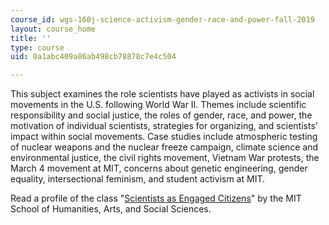 ```yaml
---
course_id: wgs-160j-science-activism-gender-race-and-power-fall-2019
layout: course_home
title: ''
type: course
uid: 0a1abc409a86ab498cb78878c7e4c504

---
```

This subject examines the role scientists have played as activists in social movements in the U.S. following World War II. Themes include scientific responsibility and social justice, the roles of gender, race, and power, the motivation of individual scientists, strategies for organizing, and scientists’ impact within social movements. Case studies include atmospheric testing of nuclear weapons and the nuclear freeze campaign, climate science and environmental justice, the civil rights movement, Vietnam War protests, the March 4 movement at MIT, concerns about genetic engineering, gender equality, intersectional feminism, and student activism at MIT.

Read a profile of the class "[Scientists as Engaged Citizens](https://shass.mit.edu/news/news-2020-class-profile-science-activism-wgs-sts)" by the MIT School of Humanities, Arts, and Social Sciences.
